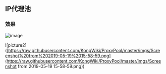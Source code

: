 ## IP代理池

### 效果

![image](https://i.loli.net/2019/05/19/5ce11013e83da18104.png)

![picture2]([https://raw.githubusercontent.com/KongWiki/ProxyPool/master/imgs/Screenshot%20from%202019-05-19%2015-58-59.png](https://raw.githubusercontent.com/KongWiki/ProxyPool/master/imgs/Screenshot from 2019-05-19 15-58-59.png))


